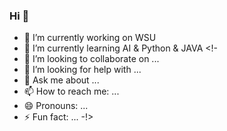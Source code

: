 ### Hi 👋


- 🔭 I’m currently working on WSU
- 🌱 I’m currently learning AI & Python & JAVA
<!-
- 👯 I’m looking to collaborate on ...
- 🤔 I’m looking for help with ...
- 💬 Ask me about ...
- 📫 How to reach me: ...
- 😄 Pronouns: ...
- ⚡ Fun fact: ...
-!>
